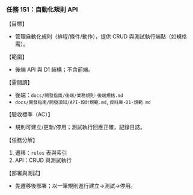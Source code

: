 ### 任務 151：自動化規則 API

【目標】
- 管理自動化規則（排程/條件/動作），提供 CRUD 與測試執行端點（如規格需）。

【範圍】
- 後端 API 與 D1 結構；不含前端。

【需閱讀】
- 後端：`docs/開發指南/後端/業務規則-後端規格.md`
- `docs/開發指南/開發須知/API-設計規範.md`, `資料庫-D1-規範.md`

【驗收標準（AC）】
- 規則可建立/更新/停用；測試執行回應正確，記錄日誌。

【任務分解】
1) 遷移：`rules` 表與索引
2) API：CRUD 與測試執行

【部署與測試】
- 先遷移後部署；以一筆規則進行建立→測試→停用。


